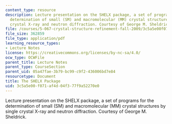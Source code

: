 ```yaml
---
content_type: resource
description: Lecture presentation on the SHELX package, a set of programs for the
  determination of small (SM) and macromolecular (MM) crystal structures by single
  crystal X-ray and neutron diffraction. Courtesy of George M. Sheldrick.
file: /courses/5-067-crystal-structure-refinement-fall-2009/3c5a5e00f071af4d04f377f9a52270e0_MIT5_067F09_lec2_shelx.pdf
file_size: 362859
file_type: application/pdf
learning_resource_types:
- Lecture Notes
license: https://creativecommons.org/licenses/by-nc-sa/4.0/
ocw_type: OCWFile
parent_title: Lecture Notes
parent_type: CourseSection
parent_uid: 05a47fae-3b79-bc99-c9f2-436006bd7e84
resourcetype: Document
title: The SHELX Package
uid: 3c5a5e00-f071-af4d-04f3-77f9a52270e0
---
```

Lecture presentation on the SHELX package, a set of programs for the determination of small (SM) and macromolecular (MM) crystal structures by single crystal X-ray and neutron diffraction. Courtesy of George M. Sheldrick.